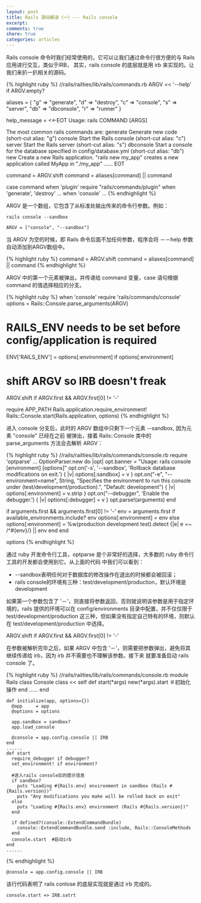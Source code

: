 ```yaml
---
layout: post
title: Rails 源码解读（一）--- Rails console
excerpt:
comments: true
share: true
categories: articles
---
```


Rails console 命令时我们经常使用的，它可以让我们通过命令行很方便的与 Rails 应用进行交互，类似于IRB，
其实，rails console 的底层就是用 irb 来实现的。让我们来扒一扒相关的源码。

{% highlight ruby %}
//rails/railties/lib/rails/commands.rb
ARGV << '--help' if ARGV.empty?

aliases = {
  "g"  => "generate",
  "d"  => "destroy",
  "c"  => "console",
  "s"  => "server",
  "db" => "dbconsole",
  "r"  => "runner"
}

help_message = <<-EOT
Usage: rails COMMAND [ARGS]

The most common rails commands are:
 generate    Generate new code (short-cut alias: "g")
 console     Start the Rails console (short-cut alias: "c")
 server      Start the Rails server (short-cut alias: "s")
 dbconsole   Start a console for the database specified in config/database.yml
             (short-cut alias: "db")
 new         Create a new Rails application. "rails new my_app" creates a
             new application called MyApp in "./my_app"
......
EOT

command = ARGV.shift
command = aliases[command] || command

case command
when 'plugin'
  require "rails/commands/plugin"
when 'generate', 'destroy'
  ...
when 'console'
  ...
{% endhighlight %}

ARGV 是一个数组，它包含了从标准处输出传来的命令行参数。例如：

`rails console --sandbox`

`ARGV = ["console", "--sandbox"]`

当 ARGV 为空的时候，即 Rails 命令后面不加任何参数，程序会将 －－help 参数自动添加到ARGV数组中。

{% highlight ruby %}
command = ARGV.shift
command = aliases[command] || command
{% endhighlight %}

ARGV 中的第一个元素被弹出，并传递给 command 变量，case 语句根据 command 的值选择相应的分支。

{% highlight ruby %}
when 'console'
  require 'rails/commands/console'
  options = Rails::Console.parse_arguments(ARGV)

  # RAILS_ENV needs to be set before config/application is required
  ENV['RAILS_ENV'] = options[:environment] if options[:environment]

  # shift ARGV so IRB doesn't freak
  ARGV.shift if ARGV.first && ARGV.first[0] != '-'

  require APP_PATH
  Rails.application.require_environment!
  Rails::Console.start(Rails.application, options)
{% endhighlight %}

进入 console 分支后，此时的 ARGV 数组中只剩下一个元素 --sandbox, 因为元素 "console" 已经在之前
被弹出，接着 Rails::Console 类中的 parse_arguments 方法会去解析 ARGV：

{% highlight ruby %}
//rails/railties/lib/rails/commands/console.rb
require 'optparse'
...
 OptionParser.new do |opt|
  opt.banner = "Usage: rails console [environment] [options]"
  opt.on('-s', '--sandbox', 'Rollback database modifications on exit.') { |v| options[:sandbox] = v }
  opt.on("-e", "--environment=name", String,
          "Specifies the environment to run this console under (test/development/production).",
          "Default: development") { |v| options[:environment] = v.strip }
  opt.on("--debugger", 'Enable the debugger.') { |v| options[:debugger] = v }
  opt.parse!(arguments)
end

if arguments.first && arguments.first[0] != '-'
  env = arguments.first
  if available_environments.include? env
    options[:environment] = env
  else
    options[:environment] = %w(production development test).detect {|e| e =~ /^#{env}/} || env
  end
end

options
{% endhighlight %}

通过 ruby 开发命令行工具，optparse 是个非常好的选择，大多数的 ruby 命令行工具的开发都会使用到它。从上面的代码
中我们可以看到：

* --sandbox表明任何对于数据库的修改操作在退出的时候都会被回滚；
* rails console的环境有三种：test/development/production，默认环境是development

如果第一个参数包含了 '－'，则直接将参数返回，否则就说明该参数是用于指定环境的，rails 提供的环境可以在 config/environments
目录中配置，并不仅仅限于 test/development/production 这三种，但如果没有指定自己特有的环境，则默认在 test/development/production 中选择。

ARGV.shift if ARGV.first && ARGV.first[0] != '-'

在参数被解析完毕之后，如果 ARGV 中包含 '－'，则需要把参数弹出，避免将其继续传递给 irb，因为 irb 并不需要也不理解该参数。接下来
就要准备启动 rails console 了。

{% highlight ruby %}
//rails/railties/lib/rails/commands/console.rb
module Rails
  class Console
    class << self
      def start(*args)
        new(*args).start ＃初始化操作
      end
    ......
    end

    def initialize(app, options={})
      @app     = app
      @options = options

      app.sandbox = sandbox?
      app.load_console

      @console = app.config.console || IRB
    end
    ......
    def start
      require_debugger if debugger?
      set_environment! if environment?

      #进入rails console后的提示信息
      if sandbox?
        puts "Loading #{Rails.env} environment in sandbox (Rails #{Rails.version})"
        puts "Any modifications you make will be rolled back on exit"
      else
        puts "Loading #{Rails.env} environment (Rails #{Rails.version})"
      end

      if defined?(console::ExtendCommandBundle)
        console::ExtendCommandBundle.send :include, Rails::ConsoleMethods
      end
      console.start  #启动irb
    end
    ......
{% endhighlight %}

`@console = app.config.console || IRB`

该行代码表明了 rails conlose 的底层实现就是通过 irb 完成的。

`console.start => IRB.satrt`